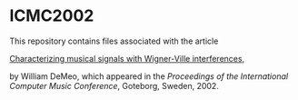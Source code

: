 ICMC2002
========
This repository contains files associated with the article

[Characterizing musical signals with Wigner-Ville interferences],

by William DeMeo, which appeared in the 
*Proceedings of the International Computer Music Conference*, Goteborg, Sweden, 2002. 

[Characterizing musical signals with Wigner-Ville interferences]: https://github.com/williamdemeo/ICMC2002/raw/master/DeMeo-ICMC2002.pdf
